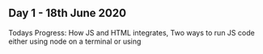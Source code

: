 ## Day 1 - 18th June 2020
Todays Progress: How JS and HTML integrates, Two ways to run JS code either using node on a terminal or using <script> tags within HTML code on a web browser. Using document.querySelector function to identify elements.

Thoughts: Learned about some basic html tags and running JS scirpt within a web browser. Nothing really challenging today, feeling confident and relaxed.  Although document.querySelector seems a little confusing, I am not sure what is the purpose of this function. More reading required on that!

## Day 2 - 19th June 2020
Todays Progress: More on document.querySelector, Element properties (onClick and Value). Onclick runs a function once a button is clicked. Value gets or manipuates the value entered as input. A function can be created to perform manipulation on entered values.

Thoughts: After several examples, i got the concept of document.querySelector when it is in use with onclick or value properties, basically used to obtain or identify elements (buttons, textbox etc). Cool concept is changing or setting input value taken from the user. Good for scripting attacks i guess. Tomorrow is all Exercises. Am excited.

## Day 3 - 20th June 2020
Todays Progress: No new topics, just practised questions on Yesterdays topic. The exercises are to implement the challenges from JS0 as html files.

Thoughts: Creating a funtion in a function is a little challenging but after going through steps by steps and repetition, the concepts might be clear. So far So good. 

## Day 4 - 21st June 2020
Todays Progress: Learned about Closure which means a concept that allows a fucntion to keep track of variables and parameters for future use. It formally defined as > An inner function always has access to the variables and parameters of its outer function, even after the outer function has returned.. Revisited Execution Context to practice stpes by steps JS code execution. 

Thoughts: Understood Closure after practising with a few examples. The exercises are confusing since there is no more step by step explanations. Need to figure out the questions base on the examples. I will have to revist these exercises tomorrow

## Day 5 - 22nd June 2020
Todays Progress: revisited exercises from yesterday and thank goodness the concepts are clear and somewhat easy to implement. Learned about implementing addLog instead of adding console.log() to every function. Adding Default Parameters to functions, when the function is called with a single parameter, the parameter is assigned starting from the left hand side to the right.  Recursion - a function that only needs to call itself.

Thoughts: Default parameters is a familiar topic to me, so that was a breeze. Recursion is also straightforward but need a little more practice. So far so good. A few challenges and topics that needs revisiting. 

## Day 6 - 23rd June 2020
Daddy's day out with the baby.

## Day 7 - 24th June 2020
Todays Progress: More on recursion - Steps to writing a recursive function  - 1. Figure out the variables needed, add them to the function as parameters with default values if needed. 2. A condition (base) to stop and exit the function. 3 - Recursive case - write the logic for the iteration. Learned only Recursion today and Exercises

Thoughts: Todays exercises are hard. I have to be on a loop on this one.

## Day 8 - 25th June 2020
Todays Progress: Practice Practice Practice - Recursive Function

Thoughts: Feeling very moody, just pushing through the practice questions.

## Day 9- 28th June 2020
Todays Progress: Life happened the past two days (26th and 27th) but I am back here and continued with the recursive practice. Got a hang of most of the exercises

Thoughts: Exercises are great, able to solve all of them with the exception of 1 which is rather confusing. 

## Day 10- 29th June 2020
Todays Progress: Characters and Strings. Solved the exercises in this section. And thats about it.

Thoughts: Today is a good day. All went well even though i was not in mood at the beginning.




Tweet: [Here](https://twitter.com/intent/tweet?text=I%27m%20publicly%20committing%20to%20the%20100DaysOfCode%20Challenge%20starting%20today!%20Learn%20More%20and%20Join%20me!&url=https://100DaysOfCode.com&hashtags=100DaysOfCode)
